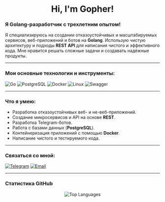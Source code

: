 <h1 align="center">Hi, I'm Gopher!</h1>

### Я Golang-разработчик с трехлетним опытом!

Я специализируюсь на создании отказоустойчивых и масштабируемых сервисов, веб-приложений и ботов на **Golang**. Использую чистую архитектуру и подходы **REST API** для написания чистого и эффективного кода. Мне нравится решать сложные задачи и создавать надёжные продукты.

---

### Мои основные технологии и инструменты:

<p>
  <img src="https://img.shields.io/badge/Go-00ADD8?style=for-the-badge&logo=go&logoColor=white" alt="Go" />
  <img src="https://img.shields.io/badge/PostgreSQL-316192?style=for-the-badge&logo=postgresql&logoColor=white" alt="PostgreSQL" />
  <img src="https://img.shields.io/badge/Docker-2496ED?style=for-the-badge&logo=docker&logoColor=white" alt="Docker" />
  <img src="https://img.shields.io/badge/Linux-FCC624?style=for-the-badge&logo=linux&logoColor=black" alt="Linux" />
  <img src="https://img.shields.io/badge/Swagger-85EA2D?style=for-the-badge&logo=swagger&logoColor=black" alt="Swagger" />
</p>

---

### Что я умею:
- Разработка отказоустойчивых веб- и не-веб-приложений.
- Создание микросервисов и API на основе **REST**.
- Разработка Telegram-ботов.
- Работа с базами данных (**PostgreSQL**).
- Контейнеризация приложений с помощью **Docker**.
- Написание чистого и тестируемого кода.

---

### Связаться со мной:
[![Telegram](https://img.shields.io/badge/Telegram-26A5E4?style=for-the-badge&logo=telegram&logoColor=white)](https://t.me/aledorso)
[![Email](https://img.shields.io/badge/Email-D14836?style=for-the-badge&logo=gmail&logoColor=white)](mailto:kolochikPSN@gmail.com)

---

### Статистика GitHub
<p align="center">
  <img src="https://github-readme-stats.vercel.app/api/top-langs/?username=kolochik72ru&layout=compact&theme=onedark" alt="Top Languages" />
</p>
